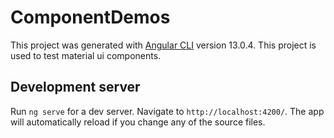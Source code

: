 # ComponentDemos

This project was generated with [Angular CLI](https://github.com/angular/angular-cli) version 13.0.4.
This project is used to test material ui components.

## Development server

Run `ng serve` for a dev server. Navigate to `http://localhost:4200/`. The app will automatically reload if you change any of the source files.

